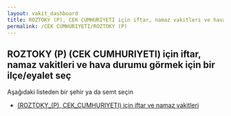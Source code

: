 ```yaml
---
layout: vakit_dashboard
title: ROZTOKY (P), CEK CUMHURIYETI için iftar, namaz vakitleri ve hava durumu - ilçe/eyalet seç
permalink: /CEK CUMHURIYETI/ROZTOKY (P)
---
```


## ROZTOKY (P) (CEK CUMHURIYETI) için iftar, namaz vakitleri ve hava durumu  görmek için bir ilçe/eyalet seç

Aşağıdaki listeden bir şehir ya da semt seçin

* [ (ROZTOKY_(P), CEK_CUMHURIYETI) için iftar ve namaz vakitleri](/CEK_CUMHURIYETI/ROZTOKY_(P)/)

<script type="text/javascript">
  var GLOBAL_COUNTRY = 'CEK CUMHURIYETI';
  var GLOBAL_CITY = 'ROZTOKY (P)';
  var GLOBAL_STATE = 'ROZTOKY (P)';
</script>
